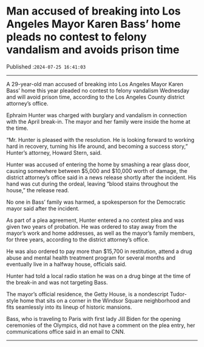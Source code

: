 # Man accused of breaking into Los Angeles Mayor Karen Bass’ home pleads no contest to felony vandalism and avoids prison time

Published :`2024-07-25 16:41:03`

---

A 29-year-old man accused of breaking into Los Angeles Mayor Karen Bass’ home this year pleaded no contest to felony vandalism Wednesday and will avoid prison time, according to the Los Angeles County district attorney’s office.

Ephraim Hunter was charged with burglary and vandalism in connection with the April break-in. The mayor and her family were inside the home at the time.

“Mr. Hunter is pleased with the resolution. He is looking forward to working hard in recovery, turning his life around, and becoming a success story,” Hunter’s attorney, Howard Stern, said.

Hunter was accused of entering the home by smashing a rear glass door, causing somewhere between $5,000 and $10,000 worth of damage, the district attorney’s office said in a news release shortly after the incident. His hand was cut during the ordeal, leaving “blood stains throughout the house,” the release read.

No one in Bass’ family was harmed, a spokesperson for the Democratic mayor said after the incident.

As part of a plea agreement, Hunter entered a no contest plea and was given two years of probation. He was ordered to stay away from the mayor’s work and home addresses, as well as the mayor’s family members, for three years, according to the district attorney’s office.

He was also ordered to pay more than $15,700 in restitution, attend a drug abuse and mental health treatment program for several months and eventually live in a halfway house, officials said.

Hunter had told a local radio station he was on a drug binge at the time of the break-in and was not targeting Bass.

The mayor’s official residence, the Getty House, is a nondescript Tudor-style home that sits on a corner in the Windsor Square neighborhood and fits seamlessly into its lineup of historic mansions.

Bass, who is traveling to Paris with first lady Jill Biden for the opening ceremonies of the Olympics, did not have a comment on the plea entry, her communications office said in an email to CNN.

---

